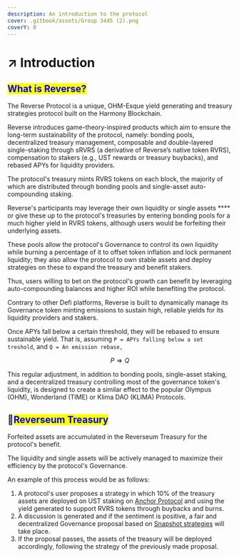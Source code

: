 ```yaml
---
description: An introduction to the protocol
cover: .gitbook/assets/Group 3445 (2).png
coverY: 0
---
```


# ↗ Introduction

## <mark style="color:blue;">What is Reverse?</mark>

The Reverse Protocol is a unique, OHM-Esque yield generating and treasury strategies protocol built on the Harmony Blockchain.&#x20;

Reverse introduces game-theory-inspired products which aim to ensure the long-term sustainability of the protocol, namely: bonding pools, decentralized treasury management, composable and double-layered single-staking through sRVRS (a derivative of Reverse’s native token RVRS), compensation to stakers (e.g., UST rewards or treasury buybacks), and rebased APYs for liquidity providers.

The protocol's treasury mints RVRS tokens on each block, the majority of which are distributed through bonding pools and single-asset auto-compounding staking.

Reverse's participants may leverage their own liquidity or single assets **** or give these up to the protocol's treasuries by entering bonding pools for a much higher yield in RVRS tokens, although users would be forfeiting their underlying assets.&#x20;

These pools allow the protocol's Governance to control its own liquidity while burning a percentage of it to offset token inflation and lock permanent liquidity; they also allow the protocol to own stable assets and deploy strategies on these to expand the treasury and benefit stakers.&#x20;

Thus, users willing to bet on the protocol's growth can benefit by leveraging auto-compounding balances and higher ROI while benefiting the protocol.

Contrary to other Defi platforms, Reverse is built to dynamically manage its Governance token minting emissions to sustain high, reliable yields for its liquidity providers and stakers.&#x20;

Once APYs fall below a certain threshold, they will be rebased to ensure sustainable yield. That is, assuming `P = APYs falling below a set treshold`, and `Q = An emission rebase,`

$$
P ⇒ Q
$$

This regular adjustment, in addition to bonding pools, single-asset staking, and a decentralized treasury controlling most of the governance token's liquidity, is designed to create a similar effect to the popular Olympus (OHM), Wonderland (TIME) or Klima DAO (KLIMA) Protocols.

## 🏦<mark style="color:blue;">Reverseum Treasury</mark>

Forfeited assets are accumulated in the Reverseum Treasury for the protocol's benefit.&#x20;

The liquidity and single assets will be actively managed to maximize their efficiency by the protocol's Governance.&#x20;

An example of this process would be as follows:

1. A protocol's user proposes a strategy in which 10% of the treasury assets are deployed on UST staking on [Anchor Protocol](https://anchorprotocol.com) and using the yield generated to support RVRS tokens through buybacks and burns.
2. A discussion is generated and if the sentiment is positive, a fair and decentralized Governance proposal based on [Snapshot strategies](https://github.com/snapshot-labs) will take place.
3. If the proposal passes, the assets of the treasury will be deployed accordingly, following the strategy of the previously made proposal.
